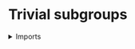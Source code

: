 #  Trivial subgroups

<details><summary>Imports</summary>
```agda
module group-theory.trivial-subgroups where

open import foundation.dependent-pair-types
open import foundation.identity-types
open import foundation.universe-levels

open import group-theory.groups
open import group-theory.subgroups
```
</details>

## Idea

A subgroup `H` of `G` is said to be trivial if it only contains the unit element of `G`.

## Definitions

### Trivial subgroups

```agda
module _
  {l1 l2 : Level} (G : Group l1) (H : Subgroup l2 G)
  where

  is-trivial-Subgroup : UU (l1 ⊔ l2)
  is-trivial-Subgroup =
    (x : type-Group G) → is-in-Subgroup G H x → x ＝ unit-Group G
```

### The trivial subgroup

```agda
module _
  {l1 : Level} (G : Group l1)
  where
  
  trivial-Subgroup : Subgroup l1 G
  pr1 trivial-Subgroup x = is-unit-group-Prop G x
  pr1 (pr2 trivial-Subgroup) = refl
  pr1 (pr2 (pr2 trivial-Subgroup)) .(unit-Group G) .(unit-Group G) refl refl =
    left-unit-law-mul-Group G (unit-Group G)
  pr2 (pr2 (pr2 trivial-Subgroup)) .(unit-Group G) refl =
    inv-unit-Group G
```
